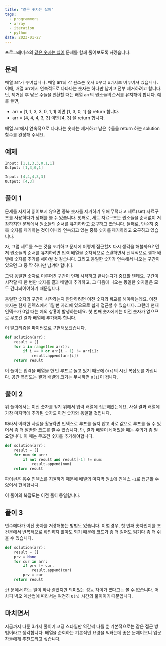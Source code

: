 ```yaml
---
title: "같은 숫자는 싫어"
tags:
  - programmers
  - array
  - iteration
  - python
date: 2023-01-27
---
```


프로그래머스의 [같은 숫자는 싫어](https://school.programmers.co.kr/learn/courses/30/lessons/12906) 문제를 함께 풀어보도록 하겠습니다.

## 문제

배열 arr가 주어집니다. 배열 arr의 각 원소는 숫자 0부터 9까지로 이루어져 있습니다. 이때, 배열 arr에서 연속적으로 나타나는 숫자는 하나만 남기고 전부 제거하려고 합니다. 단, 제거된 후 남은 수들을 반환할 때는 배열 arr의 원소들의 순서를 유지해야 합니다. 예를 들면,

- arr = [1, 1, 3, 3, 0, 1, 1] 이면 [1, 3, 0, 1] 을 return 합니다.
- arr = [4, 4, 4, 3, 3] 이면 [4, 3] 을 return 합니다.

배열 arr에서 연속적으로 나타나는 숫자는 제거하고 남은 수들을 return 하는 solution 함수를 완성해 주세요.

## 예제

```py
Input: [1,1,3,3,0,1,1]
Output: [1,3,0,1]
```

```py
Input: [4,4,4,3,3]
Output: [4,3]
```

## 풀이 1

문제를 자세히 읽어보지 않으면 중복 숫자를 제거하기 위해 무턱대고 세트(set) 자료구조를 사용하다가 낭패를 볼 수 있습니다.
첫째로, 세트 자료구조는 원소들을 순서없이 저장하지만 문제에서 원소들의 순서를 유지하라고 요구하고 있습니다.
둘째로, 단순히 중복 숫자를 제거하는 것이 아니라 연속되고 있는 중복 숫자를 제거하라고 요구하고 있습니다.

자, 그럼 세트를 쓰는 것을 포기하고 문제에 어떻게 접근할지 다시 생각을 해볼까요?
먼저 원소들의 순서를 유지하려면 입력 배열을 순차적으로 스캔하면서 선택적으로 결과 배열에 숫자를 추가를 해야될 것 같습니다.
그리고 동일한 숫자가 연속해서 나오는 구간이 있으면 그 중 딱 하나만 남겨야 합니다.

그럼 동일한 숫자로 이루어진 구간이 언제 시작하고 끝나는지가 중요할 텐데요.
구간이 시작할 때 한 번만 숫자를 결과 배열에 추가하고, 그 다음에 나오는 동일한 숫자들은 모두 건너띄어야하기 때문입니다.

동일한 숫자의 구간이 시작하는지 판단하려면 이전 숫자와 비교를 해야하는데요.
이전 숫자는 현재 인덱스에서 1일 뺀 자리에 있으므로 쉽게 접근할 수 있습니다.
그런데 현재 인덱스가 0일 때는 예외 상황이 발생하는데요.
첫 번째 숫자에게는 이전 숫자가 없으므로 무조건 결과 배열에 추가해야 합니다.

이 알고리즘을 파이썬으로 구현해보겠습니다.

```py
def solution(arr):
    result = []
    for i in range(len(arr)):
        if i == 0 or arr[i - 1] != arr[i]:
            result.append(arr[i])
    return result
```

이 풀이는 입력을 배열을 한 번 루프르 돌고 있기 때문에 `O(n)`의 시간 복잡도를 가집니다.
공간 복잡도는 결과 배열의 크기는 무시하면 `O(1)`이 됩니다.

## 풀이 2

위 풀이에서는 이전 숫자를 얻기 위해서 입력 배열에 접근해었는데요.
사실 결과 배열에 가장 마지막에 추가된 숫자도 이전 숫자와 동일할 것입니다.

따라서 이러한 사실을 활용하면 인덱스로 루프를 돌지 않고 바로 값으로 루프를 돌 수 있어서 좀 더 깔끔한 코드를 짤 수 있습니다.
단, 결과 배열이 비어있을 때는 주의가 좀 필요합니다.
이 때는 무조건 숫자를 추가해야합니다.

```py
def solution(arr):
    result = []
    for num in arr:
        if not result and result[-1] != num:
            result.append(num)
    return result
```

파이썬은 음수 인덱스를 지원하기 때문에 배열의 마지막 원소에 인덱스 `-1`로 접근할 수 있어서 편리합니다.

이 풀이의 복잡도는 이전 풀이 동일합니다.

## 풀이 3

변수에다가 이전 숫자를 저장해놓는 방법도 있습니다.
이럴 경우, 첫 번째 숫자인지를 조건문에서 반복적으로 확인하지 않아도 되기 때문에 코드가 좀 더 길어도 읽기다 좀 더 쉬울 수 있습니다.

```py
def solution(arr):
    result = []
    prv = None
    for cur in arr:
        if prv != cur:
            result.append(cur)
        prv = cur
    return result
```

`if` 문에서 하는 일이 하나 줄었지만 의미있는 성능 차이가 있다고는 볼 수 없습니다.
어차피 빅오 계산법에 따라서는 여전히 `O(n)` 시간의 풀이이기 때문입니다.

## 마치면서

지금까지 다룬 3가지 풀이가 코딩 스타일만 약간씩 다를 뿐 기본적으로는 같은 접근 방법이라고 생각합니다.
배열을 순회하는 기본적인 요령을 익하는데 좋은 문제이오니 입문자들에게 추천드리고 싶습니다.
